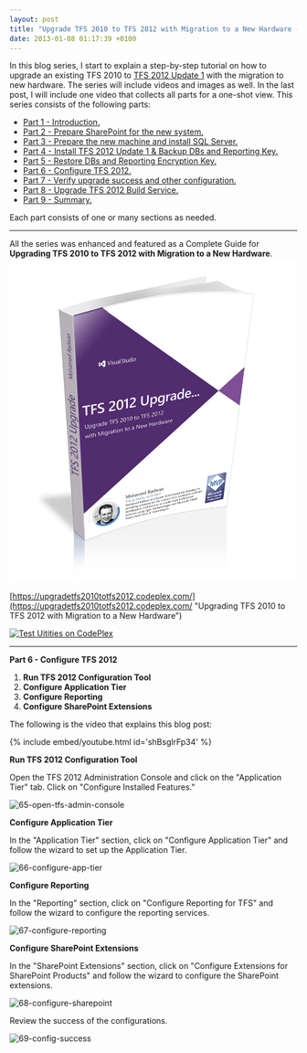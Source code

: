 ```yaml
---
layout: post
title: "Upgrade TFS 2010 to TFS 2012 with Migration to a New Hardware - Part 6 - Configure TFS 2012"
date: 2013-01-08 01:17:39 +0100
---
```


In this blog series, I start to explain a step-by-step tutorial on how to upgrade an existing TFS 2010 to [TFS 2012 Update 1](http://msdn.microsoft.com/en-us/vstudio/ff637362.aspx) with the migration to new hardware. The series will include videos and images as well. In the last post, I will include one video that collects all parts for a one-shot view. This series consists of the following parts:

- [Part 1 - Introduction.](https://mohamedradwan-devops.github.io/posts/upgrade-tfs-2010-to-tfs-2012-with-migration-to-a-new-hardware-series/ "Part 1 - Introduction.")
- [Part 2 - Prepare SharePoint for the new system.](https://mohamedradwan-devops.github.io/posts/upgrade-tfs-2010-to-tfs-2012-with-migration-to-a-new-hardware-part-2-prepare-sharepoint-for-the-new-system/ "Part 2 - Prepare SharePoint for the new system.")
- [Part 3 - Prepare the new machine and install SQL Server.](https://mohamedradwan-devops.github.io/posts/upgrade-tfs-2010-to-tfs-2012-with-migration-to-a-new-hardware-part-3-prepare-the-new-machine-and-install-sql-server/ "Part 3 - Prepare the new machine and install SQL Server.")
- [Part 4 - Install TFS 2012 Update 1 & Backup DBs and Reporting Key.](https://mohamedradwan-devops.github.io/posts/upgrade-tfs-2010-to-tfs-2012-with-migration-to-a-new-hardware-part-4-install-tfs-2012-update-1-backup-dbs-and-reporting-key/ "Part 4 - Install TFS 2012 Update 1 & Backup DBs and Reporting Key.")
- [Part 5 - Restore DBs and Reporting Encryption Key.](https://mohamedradwan-devops.github.io/posts/upgrade-tfs-2010-to-tfs-2012-with-migration-to-a-new-hardware-part-5-restore-dbs-and-reporting-encryption-key/ "Part 5 - Restore DBs and Reporting Encryption Key.")
- [Part 6 - Configure TFS 2012.](https://mohamedradwan-devops.github.io/posts/upgrade-tfs-2010-to-tfs-2012-with-migration-to-a-new-hardware-part-6-configure-tfs-2012/ "Part 6 - Configure TFS 2012.")
- [Part 7 - Verify upgrade success and other configuration.](https://mohamedradwan-devops.github.io/posts/upgrade-tfs-2010-to-tfs-2012-with-migration-to-a-new-hardware-part-7-verify-upgrade-success-and-other-configuration/ "Part 7 - Verify upgrade success and other configuration.")
- [Part 8 - Upgrade TFS 2012 Build Service.](https://mohamedradwan-devops.github.io/posts/upgrade-tfs-2010-to-tfs-2012-with-migration-to-a-new-hardware-part-8-upgrade-tfs-2012-build-service/ "Part 8 - Upgrade TFS 2012 Build Service.")
- [Part 9 - Summary.](https://mohamedradwan-devops.github.io/posts/upgrade-tfs-2010-to-tfs-2012-with-migration-to-a-new-hardware-part-9-summary/ "Part 9 - Summary.")

Each part consists of one or many sections as needed.

---

All the series was enhanced and featured as a Complete Guide for **Upgrading TFS 2010 to TFS 2012 with Migration to a New Hardware**.
![Book 3d-all-2 copy](/assets/img/2013/11/book-3d-all-2-copy.jpg)

[https://upgradetfs2010totfs2012.codeplex.com/](https://upgradetfs2010totfs2012.codeplex.com/ "Upgrading TFS 2010 to TFS 2012 with Migration to a New Hardware")

[![](https://mg2otq.sn2.livefilestore.com/y1mmcQSYrLWQ757Pb1cWnVdzrBuwKP3r3jPo9VnNct09pHE2cGb25cQr7MQNHyLZrBBfu2vzrT5z46XyIVYeKm9V_svUZwzlwAzOyU2_lcx_X_0Qs1Inh2pag/CodePlex.png?psid=1 "Test Uitities on CodePlex")](https://upgradetfs2010totfs2012.codeplex.com/ " Upgrading TFS 2010 to TFS 2012 with Migration to a New Hardware Guide")

---

**Part 6 - Configure TFS 2012**

1. **Run TFS 2012 Configuration Tool**
2. **Configure Application Tier**
3. **Configure Reporting**
4. **Configure SharePoint Extensions**

The following is the video that explains this blog post:

{% include embed/youtube.html id='shBsglrFp34' %}


**Run TFS 2012 Configuration Tool**

Open the TFS 2012 Administration Console and click on the "Application Tier" tab. Click on "Configure Installed Features."

![65-open-tfs-admin-console](/assets/img/2013/01/65-open-tfs-admin-console.jpg)

**Configure Application Tier**

In the "Application Tier" section, click on "Configure Application Tier" and follow the wizard to set up the Application Tier.

![66-configure-app-tier](/assets/img/2013/01/66-configure-app-tier.jpg)

**Configure Reporting**

In the "Reporting" section, click on "Configure Reporting for TFS" and follow the wizard to configure the reporting services.

![67-configure-reporting](/assets/img/2013/01/67-configure-reporting.jpg)

**Configure SharePoint Extensions**

In the "SharePoint Extensions" section, click on "Configure Extensions for SharePoint Products" and follow the wizard to configure the SharePoint extensions.

![68-configure-sharepoint](/assets/img/2013/01/68-configure-sharepoint.jpg)

Review the success of the configurations.

![69-config-success](/assets/img/2013/01/69-config-success.jpg)
